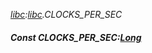 _[libc](../../modules/libc/libc-module.md):[libc](../../modules/libc/libc-module.md).CLOCKS\_PER\_SEC_
##### Const CLOCKS\_PER\_SEC:[Long](../../modules/wonkey/wonkey-types-long.md)
